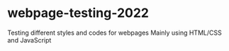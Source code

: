 # webpage-testing-2022
Testing different styles and codes for webpages
Mainly using HTML/CSS and JavaScript
